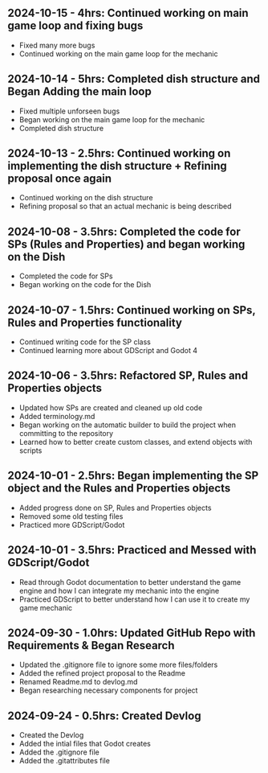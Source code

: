 ## 2024-10-15 - 4hrs: Continued working on main game loop and fixing bugs

* Fixed many more bugs
* Continued working on the main game loop for the mechanic

## 2024-10-14 - 5hrs: Completed dish structure and Began Adding the main loop

* Fixed multiple unforseen bugs
* Began working on the main game loop for the mechanic
* Completed dish structure

## 2024-10-13 - 2.5hrs: Continued working on implementing the dish structure + Refining proposal once again

* Continued working on the dish structure
* Refining proposal so that an actual mechanic is being described

## 2024-10-08 - 3.5hrs: Completed the code for SPs (Rules and Properties) and began working on the Dish

* Completed the code for SPs
* Began working on the code for the Dish

## 2024-10-07 - 1.5hrs: Continued working on SPs, Rules and Properties functionality

* Continued writing code for the SP class
* Continued learning more about GDScript and Godot 4

## 2024-10-06 - 3.5hrs: Refactored SP, Rules and Properties objects

* Updated how SPs are created and cleaned up old code
* Added terminology.md
* Began working on the automatic builder to build the project when committing to the repository
* Learned how to better create custom classes, and extend objects with scripts

## 2024-10-01 - 2.5hrs: Began implementing the SP object and the Rules and Properties objects

* Added progress done on SP, Rules and Properties objects
* Removed some old testing files
* Practiced more GDScript/Godot

## 2024-10-01 - 3.5hrs: Practiced and Messed with GDScript/Godot

* Read through Godot documentation to better understand the game engine and how I can integrate my mechanic into the engine
* Practiced GDScript to better understand how I can use it to create my game mechanic

## 2024-09-30 - 1.0hrs: Updated GitHub Repo with Requirements & Began Research

* Updated the .gitignore file to ignore some more files/folders
* Added the refined project proposal to the Readme
* Renamed Readme.md to devlog.md
* Began researching necessary components for project

## 2024-09-24 - 0.5hrs: Created Devlog

* Created the Devlog
* Added the intial files that Godot creates
* Added the .gitignore file
* Added the .gitattributes file
